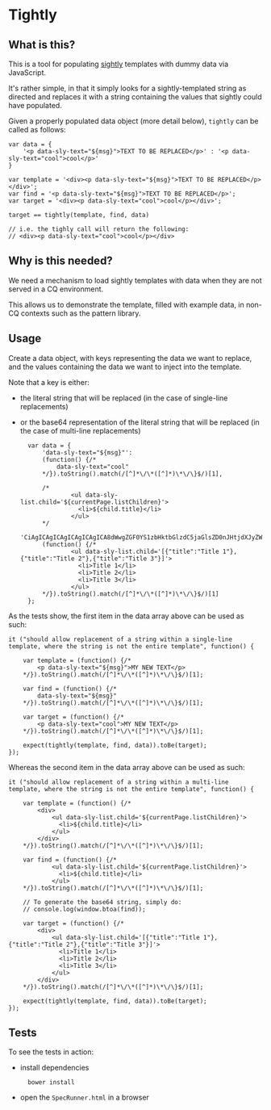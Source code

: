 # Tightly

## What is this?

This is a tool for populating [sightly](http://blogs.adobe.com/experiencedelivers/experience-management/sightly-intro-part-1/) templates with dummy data via JavaScript.

It's rather simple, in that it simply looks for a sightly-templated string as directed
and replaces it with a string containing the values that sightly could have
populated.

Given a properly populated data object (more detail below), `tightly` can be called as follows:

    var data = {
        '<p data-sly-text="${msg}">TEXT TO BE REPLACED</p>' : '<p data-sly-text="cool">cool</p>'
    }

    var template = '<div><p data-sly-text="${msg}">TEXT TO BE REPLACED</p></div>';
    var find = '<p data-sly-text="${msg}">TEXT TO BE REPLACED</p>';
    var target = '<div><p data-sly-text="cool">cool</p></div>';

    target == tightly(template, find, data)

    // i.e. the tighly call will return the following:
    // <div><p data-sly-text="cool">cool</p></div>

## Why is this needed?

We need a mechanism to load sightly templates with data when they are not served
in a CQ environment.

This allows us to demonstrate the template, filled with example data, in non-CQ
contexts such as the pattern library.

## Usage

Create a data object, with keys representing the data we want to replace, and
the values containing the data we want to inject into the template.

Note that a key is either:

* the literal string that will be replaced (in the case of single-line replacements)

* or the base64 representation of the literal string that will be replaced (in the
case of multi-line replacements)

        var data = {
            'data-sly-text="${msg}"':
            (function() {/*
                data-sly-text="cool"
            */}).toString().match(/[^]*\/\*([^]*)\*\/\}$/)[1],

            /*
                    <ul data-sly-list.child='${currentPage.listChildren}'>
                      <li>${child.title}</li>
                    </ul>
            */
            'CiAgICAgICAgICAgICAgICA8dWwgZGF0YS1zbHktbGlzdC5jaGlsZD0nJHtjdXJyZW50UGFnZS5saXN0Q2hpbGRyZW59Jz4KICAgICAgICAgICAgICAgICAgPGxpPiR7Y2hpbGQudGl0bGV9PC9saT4KICAgICAgICAgICAgICAgIDwvdWw+CiAgICAgICAg':
            (function() {/*
                    <ul data-sly-list.child='[{"title":"Title 1"},{"title":"Title 2"},{"title":"Title 3"}]'>
                      <li>Title 1</li>
                      <li>Title 2</li>
                      <li>Title 3</li>
                    </ul>
            */}).toString().match(/[^]*\/\*([^]*)\*\/\}$/)[1]
        };

As the tests show, the first item in the data array above can be used as such:

    it ("should allow replacement of a string within a single-line template, where the string is not the entire template", function() {

        var template = (function() {/*
            <p data-sly-text="${msg}">MY NEW TEXT</p>
        */}).toString().match(/[^]*\/\*([^]*)\*\/\}$/)[1];

        var find = (function() {/*
            data-sly-text="${msg}"
        */}).toString().match(/[^]*\/\*([^]*)\*\/\}$/)[1];

        var target = (function() {/*
            <p data-sly-text="cool">MY NEW TEXT</p>
        */}).toString().match(/[^]*\/\*([^]*)\*\/\}$/)[1];

        expect(tightly(template, find, data)).toBe(target);
    });

Whereas the second item in the data array above can be used as such:

    it ("should allow replacement of a string within a multi-line template, where the string is not the entire template", function() {

        var template = (function() {/*
            <div>
                <ul data-sly-list.child='${currentPage.listChildren}'>
                  <li>${child.title}</li>
                </ul>
            </div>
        */}).toString().match(/[^]*\/\*([^]*)\*\/\}$/)[1];

        var find = (function() {/*
                <ul data-sly-list.child='${currentPage.listChildren}'>
                  <li>${child.title}</li>
                </ul>
        */}).toString().match(/[^]*\/\*([^]*)\*\/\}$/)[1];

        // To generate the base64 string, simply do:
        // console.log(window.btoa(find));

        var target = (function() {/*
            <div>
                <ul data-sly-list.child='[{"title":"Title 1"},{"title":"Title 2"},{"title":"Title 3"}]'>
                  <li>Title 1</li>
                  <li>Title 2</li>
                  <li>Title 3</li>
                </ul>
            </div>
        */}).toString().match(/[^]*\/\*([^]*)\*\/\}$/)[1];

        expect(tightly(template, find, data)).toBe(target);
    });

## Tests

To see the tests in action:

* install dependencies

        bower install

* open the `SpecRunner.html` in a browser

